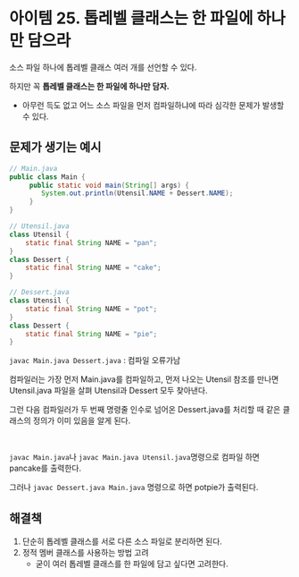 # 아이템 25. 톱레벨 클래스는 한 파일에 하나만 담으라

소스 파일 하나에 톱레벨 클래스 여러 개를 선언할 수 있다.

하지만 꼭 **톱레벨 클래스는 한 파일에 하나만 담자.**

- 아무런 득도 없고 어느 소스 파일을 먼저 컴파일하냐에 따라 심각한 문제가 발생할 수 있다.



## 문제가 생기는 예시

```java
// Main.java
public class Main {
     public static void main(String[] args) {
     	System.out.println(Utensil.NAME + Dessert.NAME);
     }
}
```

```java
// Utensil.java
class Utensil {
	static final String NAME = "pan";
}
class Dessert {
	static final String NAME = "cake";
}
```

```java
// Dessert.java
class Utensil {
    static final String NAME = "pot";
}
class Dessert {
    static final String NAME = "pie";
}
```



`javac Main.java Dessert.java` : 컴파일 오류가남

컴파일러는 가장 먼저 Main.java를 컴파일하고, 먼저 나오는 Utensil 참조를 만나면 Utensil.java 파일을 살펴 Utensil과 Dessert 모두 찾아낸다.

그런 다음 컴파일러가 두 번째 명령줄 인수로 넘어온 Dessert.java를 처리할 때 같은 클래스의 정의가 이미 있음을 알게 된다.

<br>

`javac Main.java`나 `javac Main.java Utensil.java`명령으로 컴파일 하면 pancake를 출력한다.

그러나 `javac Dessert.java Main.java` 명령으로 하면 potpie가 출력된다.





## 해결책

1. 단순히 톱레벨 클래스를 서로 다른 소스 파일로 분리하면 된다.
2. 정적 멤버 클래스를 사용하는 방법 고려
   - 굳이 여러 톱레벨 클래스를 한 파일에 담고 싶다면 고려한다.





